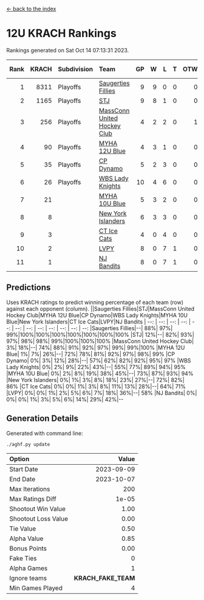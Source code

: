 [<- back to the index](readme.md)
# 12U KRACH Rankings
Rankings generated on Sat Oct 14 07:13:31 2023.

Rank|KRACH|Subdivision|Team|GP|W|L|T|OTW|OTL|SoS|Exp Wins|Win Diff
---:|---:|:---|:---|---:|---:|---:|---:|---:|---:|---:|---:|---:
1|8311|Playoffs|[Saugerties Fillies](https://gamesheetstats.com/seasons/3663/teams/140805/schedule)|9|9|0|0|0|0|154|9.8|-0.0
2|1165|Playoffs|[STJ](https://gamesheetstats.com/seasons/3663/teams/140800/schedule)|9|8|1|0|0|0|868|8.8|-0.0
3|256|Playoffs|[MassConn United Hockey Club](https://gamesheetstats.com/seasons/3663/teams/140797/schedule)|4|2|2|0|1|0|1919|2.9|0.0
4|90|Playoffs|[MYHA 12U Blue](https://gamesheetstats.com/seasons/3663/teams/140799/schedule)|4|3|1|0|0|1|61|3.9|0.0
5|35|Playoffs|[CP Dynamo](https://gamesheetstats.com/seasons/3663/teams/140802/schedule)|5|2|3|0|0|0|1598|2.9|0.0
6|26|Playoffs|[WBS Lady Knights](https://gamesheetstats.com/seasons/3663/teams/140808/schedule)|10|4|6|0|0|0|2503|4.9|0.0
7|21||[MYHA 10U Blue](https://gamesheetstats.com/seasons/3663/teams/140806/schedule)|5|3|2|0|0|0|202|3.9|0.0
8|8||[New York Islanders](https://gamesheetstats.com/seasons/3663/teams/140809/schedule)|6|3|3|0|0|0|28|3.9|0.0
9|3||[CT Ice Cats](https://gamesheetstats.com/seasons/3663/teams/140801/schedule)|4|0|4|0|0|0|272|0.9|0.0
10|2||[LVPY](https://gamesheetstats.com/seasons/3663/teams/140804/schedule)|8|0|7|1|0|0|1194|1.4|0.0
11|1||[NJ Bandits](https://gamesheetstats.com/seasons/3663/teams/140807/schedule)|8|0|7|1|0|0|1857|1.4|0.0

## Predictions
Uses KRACH ratings to predict winning percentage of each team (row) against each opponent (column).
||Saugerties Fillies|STJ|MassConn United Hockey Club|MYHA 12U Blue|CP Dynamo|WBS Lady Knights|MYHA 10U Blue|New York Islanders|CT Ice Cats|LVPY|NJ Bandits
| --: | --: | --: | --: | --: | --: | --: | --: | --: | --: | --: | --: 
|Saugerties Fillies|--| 88%| 97%| 99%|100%|100%|100%|100%|100%|100%|100%
|STJ| 12%|--| 82%| 93%| 97%| 98%| 98%| 99%|100%|100%|100%
|MassConn United Hockey Club|  3%| 18%|--| 74%| 88%| 91%| 92%| 97%| 99%| 99%|100%
|MYHA 12U Blue|  1%|  7%| 26%|--| 72%| 78%| 81%| 92%| 97%| 98%| 99%
|CP Dynamo|  0%|  3%| 12%| 28%|--| 57%| 62%| 82%| 92%| 95%| 97%
|WBS Lady Knights|  0%|  2%|  9%| 22%| 43%|--| 55%| 77%| 89%| 94%| 95%
|MYHA 10U Blue|  0%|  2%|  8%| 19%| 38%| 45%|--| 73%| 87%| 93%| 94%
|New York Islanders|  0%|  1%|  3%|  8%| 18%| 23%| 27%|--| 72%| 82%| 86%
|CT Ice Cats|  0%|  0%|  1%|  3%|  8%| 11%| 13%| 28%|--| 64%| 71%
|LVPY|  0%|  0%|  1%|  2%|  5%|  6%|  7%| 18%| 36%|--| 58%
|NJ Bandits|  0%|  0%|  0%|  1%|  3%|  5%|  6%| 14%| 29%| 42%|--

## Generation Details

Generated with command line:
```
./aghf.py update
```

| Option | Value |
| :----- | ----: |
| Start Date | 2023-09-09 |
| End Date | 2023-10-07 |
| Max Iterations | 200 |
| Max Ratings Diff | 1e-05 |
| Shootout Win Value | 1.00 |
| Shootout Loss Value | 0.00 |
| Tie Value | 0.50 |
| Alpha Value | 0.85 |
| Bonus Points | 0.00 |
| Fake Ties | 0 |
| Alpha Games | 1 |
| Ignore teams | __KRACH_FAKE_TEAM__ |
| Min Games Played | 4 |

